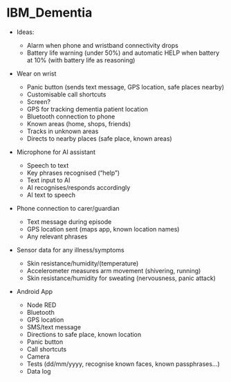 # IBM_Dementia
*	Ideas:
	* Alarm when phone and wristband connectivity drops
	* Battery life warning (under 50%) and automatic HELP when battery at 10% (with battery life as reasoning)


*	Wear on wrist
	* Panic button (sends text message, GPS location, safe places nearby)
	* Customisable call shortcuts
	* Screen?
	* GPS for tracking dementia patient location
	* Bluetooth connection to phone
	* Known areas (home, shops, friends)
	* Tracks in unknown areas
	* Directs to nearby places (safe place, known areas)
*	Microphone for AI assistant
	* Speech to text
 	* Key phrases recognised (“help”)
 	* Text input to AI
 	* AI recognises/responds accordingly
 	* AI text to speech
*	Phone connection to carer/guardian
 	* Text message during episode
 	* GPS location sent (maps app, known location names)
 	* Any relevant phrases
*	Sensor data for any illness/symptoms
 	* Skin resistance/humidity/(temperature)
 	* Accelerometer measures arm movement (shivering, running)
 	* Skin resistance/humidity for sweating (nervousness, panic attack)
*	Android App
 	* Node RED
 	* Bluetooth
 	* GPS location
 	* SMS/text message
 	* Directions to safe place, known location
 	* Panic button
 	* Call shortcuts
 	* Camera
 	* Tests (dd/mm/yyyy, recognise known faces, known passphrases…)
 	* Data log

